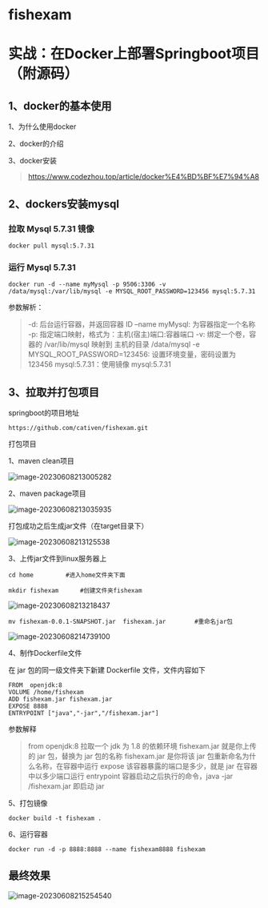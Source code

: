 # fishexam
# 实战：在Docker上部署Springboot项目（附源码）

## 1、docker的基本使用

1、为什么使用docker

2、docker的介绍

3、docker安装

> https://www.codezhou.top/article/docker%E4%BD%BF%E7%94%A8

## 2、dockers安装mysql

### 拉取 Mysql 5.7.31 镜像

```shell
docker pull mysql:5.7.31
```

### 运行 Mysql 5.7.31

```shell
docker run -d --name myMysql -p 9506:3306 -v /data/mysql:/var/lib/mysql -e MYSQL_ROOT_PASSWORD=123456 mysql:5.7.31
```

参数解析：

> -d: 后台运行容器，并返回容器 ID
> –name myMysql: 为容器指定一个名称
> -p: 指定端口映射，格式为：主机(宿主)端口:容器端口
> -v: 绑定一个卷，容器的 /var/lib/mysql 映射到 主机的目录 /data/mysql
> -e MYSQL_ROOT_PASSWORD=123456: 设置环境变量，密码设置为 123456
> mysql:5.7.31：使用镜像 mysql:5.7.31

## 3、拉取并打包项目

springboot的项目地址

```
https://github.com/cativen/fishexam.git
```

打包项目

1、maven clean项目

![image-20230608213005282](https://gulimallcativen.oss-cn-shenzhen.aliyuncs.com/img/image-20230608213005282.png)

2、maven package项目

![image-20230608213035935](https://gulimallcativen.oss-cn-shenzhen.aliyuncs.com/img/image-20230608213035935.png)

打包成功之后生成jar文件（在target目录下）

![image-20230608213125538](https://gulimallcativen.oss-cn-shenzhen.aliyuncs.com/img/image-20230608213125538.png)

3、上传jar文件到linux服务器上

```shell
cd home			#进入home文件夹下面
```

```
mkdir fishexam		#创建文件夹fishexam 
```

![image-20230608213218437](https://gulimallcativen.oss-cn-shenzhen.aliyuncs.com/img/image-20230608213218437.png)

```
mv fishexam-0.0.1-SNAPSHOT.jar  fishexam.jar		#重命名jar包
```

![image-20230608214739100](https://gulimallcativen.oss-cn-shenzhen.aliyuncs.com/img/image-20230608214739100.png)

4、制作Dockerfile文件

在 jar 包的同一级文件夹下新建 Dockerfile 文件，文件内容如下

```shell
FROM  openjdk:8
VOLUME /home/fishexam
ADD fishexam.jar fishexam.jar
EXPOSE 8888
ENTRYPOINT ["java","-jar","/fishexam.jar"]
```

参数解释

> from openjdk:8 拉取一个 jdk 为 1.8 的依赖环境
> fishexam.jar 就是你上传的 jar 包，替换为 jar 包的名称
> fishexam.jar 是你将该 jar 包重新命名为什么名称，在容器中运行
> expose 该容器暴露的端口是多少，就是 jar 在容器中以多少端口运行
> entrypoint 容器启动之后执行的命令，java -jar /fishexam.jar 即启动 jar

5、打包镜像

```shell
docker build -t fishexam .
```

6、运行容器

```shell
docker run -d -p 8888:8888 --name fishexam8888 fishexam
```

## 最终效果

![image-20230608215254540](https://gulimallcativen.oss-cn-shenzhen.aliyuncs.com/img/image-20230608215254540.png)

